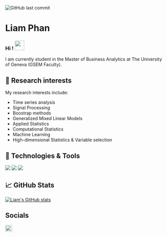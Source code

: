 ![GitHub last commit](https://img.shields.io/github/last-commit/lionelvoirol/lionelvoirol) 

# Liam Phan

### Hi ! <img src="https://raw.githubusercontent.com/MartinHeinz/MartinHeinz/master/wave.gif" width="30px">

I am currently student in the Master of Business Analytics at The University of Geneva (GSEM Faculty).


## 🔭 Research interests
My research interests include:
  - Time series analysis
  - Signal Processing
  - Boostrap methods
  - Generalized Mixed Linear Models
  - Applied Statistics
  - Computational Statistics
  - Machine Learning
  - High-dimensional Statistics & Variable selection



## 🔧 Technologies & Tools
![](https://img.shields.io/badge/Editor-RStudio-informational?style=flat&logo=RStudio&logoColor=white&color=2bbc8a)
![](https://img.shields.io/badge/Code-R-informational?style=flat&logo=R&logoColor=white&color=2bbc8a)
![](https://img.shields.io/badge/Code-Python-informational?style=flat&logo=python&logoColor=white&color=2bbc8a)

## &#x1f4c8; GitHub Stats

[![Liam's GitHub stats](https://github-readme-stats.vercel.app/api?username=liamphanmusic)](https://github.com/anuraghazra/github-readme-stats)




## Socials

<a href="[https://ch.linkedin.com/in/lionel-voirol-247a5a164](https://ch.linkedin.com/in/liamphanmusic)">
  <img align="left" alt="Liam's LinkedIN" width="22px" src="https://raw.githubusercontent.com/peterthehan/peterthehan/master/assets/linkedin.svg" />
</a>


